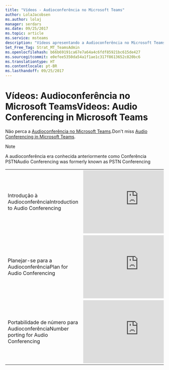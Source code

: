 ```yaml
---
title: "Vídeos - Audioconferência no Microsoft Teams"
author: LolaJacobsen
ms.author: lolaj
manager: serdars
ms.date: 09/25/2017
ms.topic: article
ms.service: msteams
description: "Vídeos apresentando a Audioconferência no Microsoft Teams para o administrador de TI."
Set_Free_Tag: Strat_MT_TeamsAdmin
ms.openlocfilehash: b66b69191ca67e7a64a4c6fdf85921bc615de427
ms.sourcegitcommit: e0efee5350da54a1f1ae1c317f8613652c820bc6
ms.translationtype: HT
ms.contentlocale: pt-BR
ms.lasthandoff: 09/25/2017
---
```

<a name="videos-audio-conferencing-in-microsoft-teams"></a><span data-ttu-id="c8582-103">Vídeos: Audioconferência no Microsoft Teams</span><span class="sxs-lookup"><span data-stu-id="c8582-103">Videos: Audio Conferencing in Microsoft Teams</span></span>
=============================================

<span data-ttu-id="c8582-104">Não perca a [Audioconferência no Microsoft Teams](audio-conferencing.md).</span><span class="sxs-lookup"><span data-stu-id="c8582-104">Don't miss [Audio Conferencing in Microsoft Teams](audio-conferencing.md).</span></span>

> [!NOTE]
> <span data-ttu-id="c8582-105">A audioconferência era conhecida anteriormente como Conferência PSTN</span><span class="sxs-lookup"><span data-stu-id="c8582-105">Audio Conferencing was formerly known as PSTN Conferencing</span></span>


|  |  |
|---------|---------|
| <span data-ttu-id="c8582-106">Introdução à Audioconferência</span><span class="sxs-lookup"><span data-stu-id="c8582-106">Introduction to Audio Conferencing</span></span>   | <iframe width="350" height="200" src="https://www.youtube.com/embed/AGPvaW4Vg0o" frameborder="0" allowfullscreen></iframe>   |
| <span data-ttu-id="c8582-107">Planejar-se para a Audioconferência</span><span class="sxs-lookup"><span data-stu-id="c8582-107">Plan for Audio Conferencing</span></span>  | <iframe width="350" height="200" src="https://www.youtube.com/embed/AWbuvcWcYIc" frameborder="0" allowfullscreen></iframe>   |
| <span data-ttu-id="c8582-108">Portabilidade de número para Audioconferência</span><span class="sxs-lookup"><span data-stu-id="c8582-108">Number porting for Audio Conferencing</span></span> | <iframe width="350" height="200" src="https://www.youtube.com/embed/5k0C21KAsns" frameborder="0" allowfullscreen></iframe>  |


